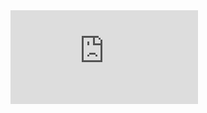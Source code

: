<iframe src="https://tryhackme.com/api/v2/badges/public-profile?userPublicId=3711336" style='border:none;'></iframe>
